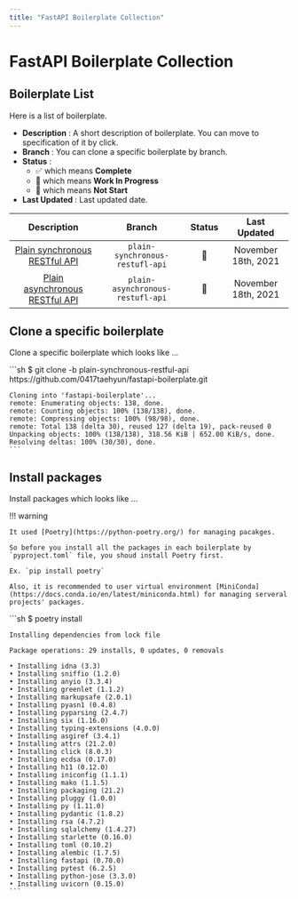 ```yaml
---
title: "FastAPI Boilerplate Collection"
---
```


# FastAPI Boilerplate Collection

## Boilerplate List

Here is a list of boilerplate.

* **Description** : A short description of boilerplate. You can move to specification of it by click.
* **Branch** : You can clone a specific boilerplate by branch.
* **Status** :
    * :white_check_mark: which means **Complete**
    * :construction: which means **Work In Progress**
    * :see_no_evil: which means **Not Start**  
* **Last Updated** : Last updated date.



|Description|Branch|Status|Last Updated|
|:--------:|:-----:|:----:|:----------:|
|[Plain synchronous RESTful API](plain-synchronous-restful-api.md)|`plain-synchronous-restufl-api`|:construction:|November 18th, 2021|
|[Plain asynchronous RESTful API](plain-asynchronous-restful-api.md)|`plain-asynchronous-restufl-api`|:construction:|November 18th, 2021|

## Clone a specific boilerplate

Clone a specific boilerplate which looks like ...

<div class="termy">
    ```sh
    $ git clone -b plain-synchronous-restful-api https://github.com/0417taehyun/fastapi-boilerplate.git

    Cloning into 'fastapi-boilerplate'...
    remote: Enumerating objects: 138, done.
    remote: Counting objects: 100% (138/138), done.
    remote: Compressing objects: 100% (98/98), done.
    remote: Total 138 (delta 30), reused 127 (delta 19), pack-reused 0
    Unpacking objects: 100% (138/138), 318.56 KiB | 652.00 KiB/s, done.
    Resolving deltas: 100% (30/30), done.
    ```
</div>

## Install packages

Install packages which looks like ...

!!! warning

    It used [Poetry](https://python-poetry.org/) for managing pacakges.

    So before you install all the packages in each boilerplate by `pyproject.toml` file, you shoud install Poetry first.

    Ex. `pip install poetry`

    Also, it is recommended to user virtual environment [MiniConda](https://docs.conda.io/en/latest/miniconda.html) for managing serveral projects' packages.

<div class="termy">
    ```sh
    $ poetry install

    Installing dependencies from lock file

    Package operations: 29 installs, 0 updates, 0 removals

    • Installing idna (3.3)
    • Installing sniffio (1.2.0)
    • Installing anyio (3.3.4)
    • Installing greenlet (1.1.2)
    • Installing markupsafe (2.0.1)
    • Installing pyasn1 (0.4.8)
    • Installing pyparsing (2.4.7)
    • Installing six (1.16.0)
    • Installing typing-extensions (4.0.0)
    • Installing asgiref (3.4.1)
    • Installing attrs (21.2.0)
    • Installing click (8.0.3)
    • Installing ecdsa (0.17.0)
    • Installing h11 (0.12.0)
    • Installing iniconfig (1.1.1)
    • Installing mako (1.1.5)
    • Installing packaging (21.2)
    • Installing pluggy (1.0.0)
    • Installing py (1.11.0)
    • Installing pydantic (1.8.2)
    • Installing rsa (4.7.2)
    • Installing sqlalchemy (1.4.27)
    • Installing starlette (0.16.0)
    • Installing toml (0.10.2)
    • Installing alembic (1.7.5)
    • Installing fastapi (0.70.0)
    • Installing pytest (6.2.5)
    • Installing python-jose (3.3.0)
    • Installing uvicorn (0.15.0)
    ```
</div>